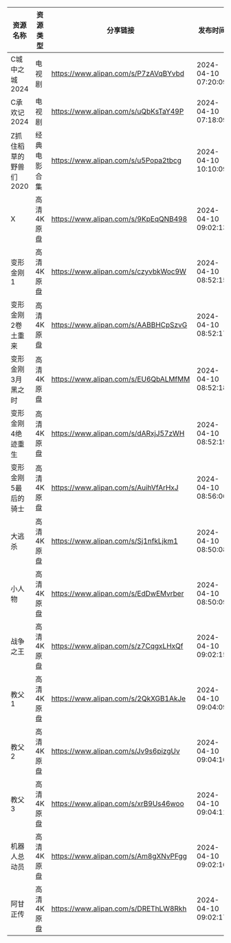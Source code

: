 | 资源名称          | 资源类型   | 分享链接                                 | 发布时间                |
| ------------- | ------ | ------------------------------------ | ------------------- |
| C城中之城2024     | 电视剧    | https://www.alipan.com/s/P7zAVqBYvbd | 2024-04-10 07:20:09 |
| C承欢记2024      | 电视剧    | https://www.alipan.com/s/uQbKsTaY49P | 2024-04-10 07:18:09 |
| Z抓住稻草的野兽们2020 | 经典电影合集 | https://www.alipan.com/s/u5Popa2tbcg | 2024-04-10 10:10:09 |
| X             | 高清4K原盘 | https://www.alipan.com/s/9KpEqQNB498 | 2024-04-10 09:02:13 |
| 变形金刚1         | 高清4K原盘 | https://www.alipan.com/s/czyvbkWoc9W | 2024-04-10 08:52:15 |
| 变形金刚2卷土重来     | 高清4K原盘 | https://www.alipan.com/s/AABBHCpSzvG | 2024-04-10 08:52:17 |
| 变形金刚3月黑之时     | 高清4K原盘 | https://www.alipan.com/s/EU6QbALMfMM | 2024-04-10 08:52:18 |
| 变形金刚4绝迹重生     | 高清4K原盘 | https://www.alipan.com/s/dARxjJ57zWH | 2024-04-10 08:52:19 |
| 变形金刚5最后的骑士    | 高清4K原盘 | https://www.alipan.com/s/AuihVfArHxJ | 2024-04-10 08:56:06 |
| 大逃杀           | 高清4K原盘 | https://www.alipan.com/s/Sj1nfkLjkm1 | 2024-04-10 08:50:08 |
| 小人物           | 高清4K原盘 | https://www.alipan.com/s/EdDwEMvrber | 2024-04-10 08:50:09 |
| 战争之王          | 高清4K原盘 | https://www.alipan.com/s/z7CqgxLHxQf | 2024-04-10 09:02:15 |
| 教父1           | 高清4K原盘 | https://www.alipan.com/s/2QkXGB1AkJe | 2024-04-10 09:04:09 |
| 教父2           | 高清4K原盘 | https://www.alipan.com/s/Jv9s6pizgUv | 2024-04-10 09:04:10 |
| 教父3           | 高清4K原盘 | https://www.alipan.com/s/xrB9Us46woo | 2024-04-10 09:04:11 |
| 机器人总动员        | 高清4K原盘 | https://www.alipan.com/s/Am8gXNvPFgg | 2024-04-10 09:02:16 |
| 阿甘正传          | 高清4K原盘 | https://www.alipan.com/s/DREThLW8Rkh | 2024-04-10 09:02:17 |
